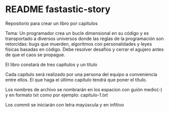 # README fastastic-story

Repositorio para crear un libro por capítulos

Tema: Un programador crea un bucle dimensional en su código y es 
transportado a diversos universos donde las reglas de la programación son 
retorcidas: bugs que muerden, algoritmos con personalidades y leyes 
físicas basadas en código. Debe resolver desafíos y cerrar el agujero 
antes de que el caos se propague.

El libro constará de tres capítulos y un título

Cada capítulo será realizado por una persona del equipo a conveniencia entre ellos. El que haga el último capítulo tendrá que poner el título.

Los nombres de archivo se nombrarán en los espacion con guión medio(-) y en formato txt como por ejemplo: capitulo-1.txt

Los commit se iniciarán con letra mayúscula y en infitivo